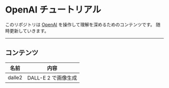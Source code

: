 # OpenAI チュートリアル

このリポジトリは [OpenAI](https://openai.com/) を操作して理解を深めるためのコンテンツです。
随時更新していきます。

---

## コンテンツ

|名前|内容|
|---|---|
|dalle2|DALL-E 2 で画像生成|
